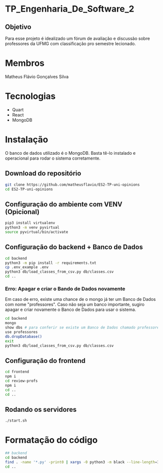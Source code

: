 # TP_Engenharia_De_Software_2
## Objetivo
Para esse projeto é idealizado um fórum de avaliação e discussão sobre professores da UFMG com classificação pro semestre lecionado.

# Membros
Matheus Flávio Gonçalves Silva

# Tecnologias
- Quart
- React
- MongoDB

# Instalação
O banco de dados utilizado é o MongoDB. Basta tê-lo instalado e operacional para rodar o sistema corretamente.

## Download do repositório
```bash
git clone https://github.com/matheusflavio/ES2-TP-uni-opinions
cd ES2-TP-uni-opinions
```

## Configuração do ambiente com VENV (Opicional)
```bash
pip3 install virtualenv
python3 -m venv pyvirtual
source pyvirtual/bin/activate
```

## Configuração do backend + Banco de Dados
```bash
cd backend
python3 -m pip install -r requirements.txt
cp .env_example .env
python3 db/load_classes_from_csv.py db/classes.csv
cd ..
```

### Erro: Apagar e criar o Bando de Dados novamente
Em caso de erro, existe uma chance de o mongo já ter um Banco de Dados com nome "professores".
Caso não seja um banco importante, sugiro apagar e criar novamente o Banco de Dados para usar o sistema.

```bash
cd backend
mongo
show dbs # para conferir se existe um Banco de Dados chamado professores
use professores
db.dropDatabase()
exit
python3 db/load_classes_from_csv.py db/classes.csv
```

## Configuração do frontend
```bash
cd frontend
npm i
cd review-profs
npm i
cd ..
cd ..

```

## Rodando os servidores
```bash
./start.sh
```

# Formatação do código
```bash
## backend
cd backend
find . -name '*.py' -print0 | xargs -0 python3 -m black --line-length=120
cd ..
```
